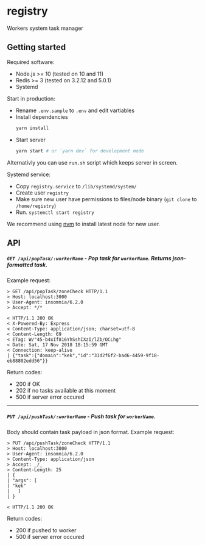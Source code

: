 # registry

Workers system task manager

## Getting started

Required software:

- Node.js >= 10 (tested on 10 and 11)
- Redis >= 3 (tested on 3.2.12 and 5.0.1)
- Systemd

Start in production:

- Rename `.env.sample` to `.env` and edit vartiables
- Install dependencies
  ```bash
  yarn install
  ```
- Start server
  ```bash
  yarn start # or `yarn dev` for development mode
  ```

Alternativly you can use `run.sh` script which keeps server in screen.

Systemd service:

- Copy `registry.service` to `/lib/systemd/system/`
- Create user `registry`
- Make sure new user have permissions to files/node binary (`git clone` to `/home/registry`)
- Run. `systemctl start registry`

We recommend using [nvm](https://github.com/creationix/nvm) to install latest node for new user.

## API

##### `GET /api/popTask/:workerName` - Pop task for `workerName`. Returns json-formatted task.

Example request:

```http
> GET /api/popTask/zoneCheck HTTP/1.1
> Host: localhost:3000
> User-Agent: insomnia/6.2.0
> Accept: */*

< HTTP/1.1 200 OK
< X-Powered-By: Express
< Content-Type: application/json; charset=utf-8
< Content-Length: 69
< ETag: W/"45-b4xIf816YhSshIXzI/lZb/OCLhg"
< Date: Sat, 17 Nov 2018 18:15:59 GMT
< Connection: keep-alive
| {"task":{"domain":"kek","id":"31d2f6f2-bad6-4459-9f18-eb88802edd56"}}
```

Return codes:

- 200 if OK
- 202 if no tasks available at this moment
- 500 if server error occured

---

##### `PUT /api/pushTask/:workerName` - Push task for `workerName`.

Body should contain task payload in json format.
Example request:

```http
> PUT /api/pushTask/zoneCheck HTTP/1.1
> Host: localhost:3000
> User-Agent: insomnia/6.2.0
> Content-Type: application/json
> Accept: _/_
> Content-Length: 25
| {
| "args": [
| "kek"
|   ]
| }

< HTTP/1.1 200 OK
```

Return codes:

- 200 if pushed to worker
- 500 if server error occured
